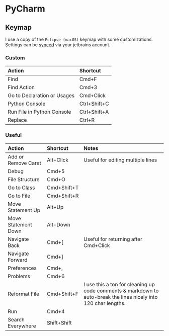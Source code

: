 # PyCharm

## Keymap

I use a copy of the `Eclipse (macOS)` keymap with some customizations. Settings can
be [synced](https://www.jetbrains.com/help/pycharm/sharing-your-ide-settings.html) via your jetbrains account.

### Custom

| Action | Shortcut
| :--- | :---
| Find | Cmd+F
| Find Action | Cmd+3
| Go to Declaration or Usages | Cmd+Click
| Python Console | Ctrl+Shift+C
| Run File in Python Console | Ctrl+Shift+A
| Replace | Ctrl+R

### Useful

| Action | Shortcut | Notes
| :--- | :--- | :---
| Add or Remove Caret | Alt+Click | Useful for editing multiple lines
| Debug | Cmd+5
| File Structure | Cmd+O
| Go to Class | Cmd+Shift+T
| Go to File | Cmd+Shift+R
| Move Statement Up | Alt+Up
| Move Statement Down | Alt+Down
| Navigate Back | Cmd+[ | Useful for returning after Cmd+Click
| Navigate Forward | Cmd+]
| Preferences | Cmd+,
| Problems | Cmd+6
| Reformat File | Cmd+Shift+F | I use this a ton for cleaning up code comments & markdown to auto-break the lines nicely into 120 char lengths.
| Run | Cmd+4
| Search Everywhere | Shift+Shift
